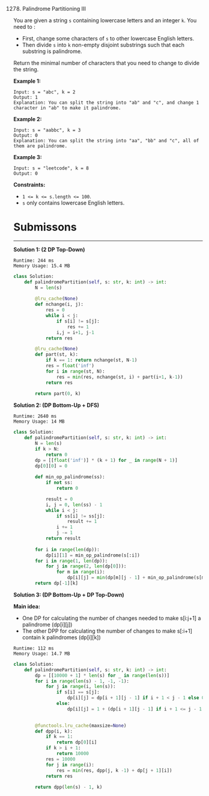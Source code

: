 1278. Palindrome Partitioning III

You are given a string `s` containing lowercase letters and an integer `k`. You need to :

* First, change some characters of `s` to other lowercase English letters.
* Then divide `s` into `k` non-empty disjoint substrings such that each substring is palindrome.

Return the minimal number of characters that you need to change to divide the string.

 

**Example 1:**
```
Input: s = "abc", k = 2
Output: 1
Explanation: You can split the string into "ab" and "c", and change 1 character in "ab" to make it palindrome.
```

**Example 2:**
```
Input: s = "aabbc", k = 3
Output: 0
Explanation: You can split the string into "aa", "bb" and "c", all of them are palindrome.
```

**Example 3:**
```
Input: s = "leetcode", k = 8
Output: 0
```

**Constraints:**

* `1 <= k <= s.length <= 100`.
* `s` only contains lowercase English letters.

# Submissons
---
**Solution 1: (2 DP Top-Down)**
```
Runtime: 244 ms
Memory Usage: 15.4 MB
```
```python
class Solution:
    def palindromePartition(self, s: str, k: int) -> int:
        N = len(s)
        
        @lru_cache(None)
        def nchange(i, j):
            res = 0
            while i < j:
                if s[i] != s[j]:
                    res += 1
                i,j = i+1, j-1
            return res

        @lru_cache(None)
        def part(st, k):
            if k == 1: return nchange(st, N-1)
            res = float('inf')
            for i in range(st, N):
                res = min(res, nchange(st, i) + part(i+1, k-1))
            return res
        
        return part(0, k)
```


**Solution 2: (DP Bottom-Up + DFS)**
```
Runtime: 2640 ms
Memory Usage: 14 MB
```
```python
class Solution:
    def palindromePartition(self, s: str, k: int) -> int:
        N = len(s)
        if k > N:
            return 0
        dp = [[float('inf')] * (k + 1) for _ in range(N + 1)]
        dp[0][0] = 0
        
        def min_op_palindrome(ss):
            if not ss:
                return 0

            result = 0
            i, j = 0, len(ss) - 1
            while i < j:
                if ss[i] != ss[j]:
                    result += 1
                i += 1
                j -= 1
            return result
        
        for i in range(len(dp)):
            dp[i][1] = min_op_palindrome(s[:i])
        for i in range(1, len(dp)):
            for j in range(2, len(dp[0])):
                for m in range(i):
                    dp[i][j] = min(dp[m][j - 1] + min_op_palindrome(s[m:i]), dp[i][j])
        return dp[-1][k]
```

**Solution 3: (DP Bottom-Up + DP Top-Down)**

**Main idea:**

* One DP for calculating the number of changes needed to make s[i:j+1] a palindrome (dp[i][j])
* The other DPP for calculating the number of changes to make s[:i+1] contain k palindromes (dp[i][k])

```
Runtime: 112 ms
Memory Usage: 14.7 MB
```
```python
class Solution:
    def palindromePartition(self, s: str, k: int) -> int:
        dp = [[10000 + 1] * len(s) for _ in range(len(s))]
        for i in range(len(s) - 1, -1, -1):
            for j in range(i, len(s)):
                if s[i] == s[j]:
                    dp[i][j] = dp[i + 1][j - 1] if i + 1 < j - 1 else 0
                else:
                    dp[i][j] = 1 + (dp[i + 1][j - 1] if i + 1 <= j - 1 else 0)

        
        @functools.lru_cache(maxsize=None)
        def dpp(i, k):
            if k == 1:
                return dp[0][i]
            if k > i + 1:
                return 10000
            res = 10000
            for j in range(i):
                res = min(res, dpp(j, k -1) + dp[j + 1][i])
            return res
        
        return dpp(len(s) - 1, k)
```